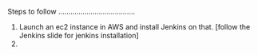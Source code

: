 Steps to follow
......................................

1. Launch an ec2 instance in AWS and install Jenkins on that. [follow the Jenkins slide for jenkins installation]
2. 
